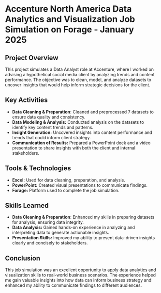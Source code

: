 # Accenture North America Data Analytics and Visualization Job Simulation on Forage - January 2025

## Project Overview
This project simulates a Data Analyst role at Accenture, where I worked on advising a hypothetical social media client by analyzing trends and content performance. The objective was to clean, model, and analyze datasets to uncover insights that would help inform strategic decisions for the client.

## Key Activities
- **Data Cleaning & Preparation:** Cleaned and preprocessed 7 datasets to ensure data quality and consistency.
- **Data Modeling & Analysis:** Conducted analysis on the datasets to identify key content trends and patterns.
- **Insight Generation:** Uncovered insights into content performance and trends that could inform client strategy.
- **Communication of Results:** Prepared a PowerPoint deck and a video presentation to share insights with both the client and internal stakeholders.

## Tools & Technologies
- **Excel:** Used for data cleaning, preparation, and analysis.
- **PowerPoint:** Created visual presentations to communicate findings.
- **Forage:** Platform used to complete the job simulation.

## Skills Learned
- **Data Cleaning & Preparation:** Enhanced my skills in preparing datasets for analysis, ensuring data integrity.
- **Data Analysis:** Gained hands-on experience in analyzing and interpreting data to generate actionable insights.
- **Presentation Skills:** Improved my ability to present data-driven insights clearly and concisely to stakeholders.

## Conclusion
This job simulation was an excellent opportunity to apply data analytics and visualization skills to real-world business scenarios. The experience helped me gain valuable insights into how data can inform business strategy and enhanced my ability to communicate findings to different audiences.

